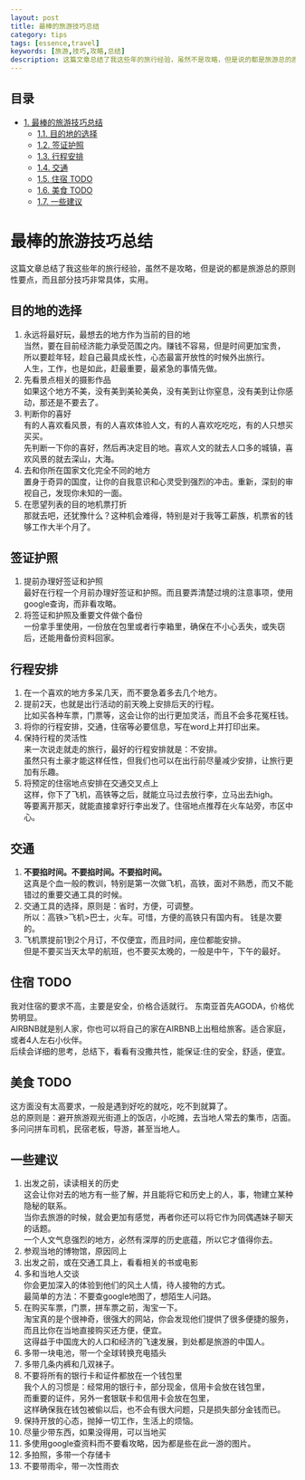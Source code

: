 ```yaml
---
layout: post
title: 最棒的旅游技巧总结
category: tips
tags: [essence,travel]
keywords: [旅游,技巧,攻略,总结]
description: 这篇文章总结了我这些年的旅行经验，虽然不是攻略，但是说的都是旅游总的原则性要点，而且部分技巧非常具体，实用。
---
```


<div id="table-of-contents">
<h2>目录</h2>
<div id="text-table-of-contents">
<ul>
<li><a href="#sec-1">1. 最棒的旅游技巧总结</a>
<ul>
<li><a href="#sec-1-1">1.1. 目的地的选择</a></li>
<li><a href="#sec-1-2">1.2. 签证护照</a></li>
<li><a href="#sec-1-3">1.3. 行程安排</a></li>
<li><a href="#sec-1-4">1.4. 交通</a></li>
<li><a href="#sec-1-5">1.5. 住宿 TODO</a></li>
<li><a href="#sec-1-6">1.6. 美食 TODO</a></li>
<li><a href="#sec-1-7">1.7. 一些建议</a></li>
</ul>
</li>
</ul>
</div>
</div>

# 最棒的旅游技巧总结<a id="sec-1" name="sec-1"></a>

这篇文章总结了我这些年的旅行经验，虽然不是攻略，但是说的都是旅游总的原则性要点，而且部分技巧非常具体，实用。  

## 目的地的选择<a id="sec-1-1" name="sec-1-1"></a>

1. 永远将最好玩，最想去的地方作为当前的目的地  
当然，要在目前经济能力承受范围之内。赚钱不容易，但是时间更加宝贵，  
所以要趁年轻，趁自己最具成长性，心态最富开放性的时候外出旅行。  
人生，工作，也是如此，赶最重要，最紧急的事情先做。  
2. 先看景点相关的摄影作品  
如果这个地方不美，没有美到美轮美奂，没有美到让你窒息，没有美到让你感动，那还是不要去了。  
3. 判断你的喜好  
有的人喜欢看风景，有的人喜欢体验人文，有的人喜欢吃吃吃，有的人只想买买买。  
先判断一下你的喜好，然后再决定目的地。喜欢人文的就去人口多的城镇，喜欢风景的就去深山，大海。  
4. 去和你所在国家文化完全不同的地方  
置身于奇异的国度，让你的自我意识和心灵受到强烈的冲击。重新，深刻的审视自己，发现你未知的一面。  
5. 在愿望列表的目的地机票打折  
那就去吧，还犹豫什么？这种机会难得，特别是对于我等工薪族，机票省的钱够工作大半个月了。  

## 签证护照<a id="sec-1-2" name="sec-1-2"></a>

1. 提前办理好签证和护照  
最好在行程一个月前办理好签证和护照。而且要弄清楚过境的注意事项，使用google查询，而非看攻略。  
2. 将签证和护照及重要文件做个备份  
一份拿手里使用，一份放在包里或者行李箱里，确保在不小心丢失，或失窃后，还能用备份资料回家。  

## 行程安排<a id="sec-1-3" name="sec-1-3"></a>

1. 在一个喜欢的地方多呆几天，而不要急着多去几个地方。  
2. 提前2天，也就是出行活动的前天晚上安排后天的行程。  
比如买各种车票，门票等，这会让你的出行更加灵活，而且不会多花冤枉钱。  
3. 将你的行程安排，交通，住宿等必要信息，写在word上并打印出来。  
4. 保持行程的灵活性  
来一次说走就走的旅行，最好的行程安排就是：不安排。  
虽然只有土豪才能这样任性，但我们也可以在出行前尽量减少安排，让旅行更加有乐趣。 
5. 将预定的住宿地点安排在交通交叉点上  
这样，你下了飞机，高铁等之后，就能立马过去放行李，立马出去high。  
等要离开那天，就能直接拿好行李出发了。住宿地点推荐在火车站旁，市区中心。  

## 交通<a id="sec-1-4" name="sec-1-4"></a>

1. **不要掐时间。不要掐时间。不要掐时间。**   
这真是个血一般的教训，特别是第一次做飞机，高铁，面对不熟悉，而又不能错过的重要交通工具的时候。    
2. 交通工具的选择，原则是：省时，方便，可调整。  
所以：高铁>飞机>巴士，火车。可惜，方便的高铁只有国内有。
钱是次要的。  
3. 飞机票提前1到2个月订，不仅便宜，而且时间，座位都能安排。  
但是不要买当天太早的航班，也不要买太晚的，一般是中午，下午的最好。  

## 住宿 TODO<a id="sec-1-5" name="sec-1-5"></a>

我对住宿的要求不高，主要是安全，价格合适就行。 
东南亚首先AGODA，价格优势明显。  
AIRBNB就是别人家，你也可以将自己的家在AIRBNB上出租给旅客。适合家庭，或者4人左右小伙伴。  
后续会详细的思考，总结下，看看有没撒共性，能保证:住的安全，舒适，便宜。  

## 美食 TODO<a id="sec-1-6" name="sec-1-6"></a>

这方面没有太高要求，一般是遇到好吃的就吃，吃不到就算了。  
总的原则是：避开旅游观光街道上的饭店，小吃摊，去当地人常去的集市，店面。  
多问问拼车司机，民宿老板，导游，甚至当地人。  

## 一些建议<a id="sec-1-7" name="sec-1-7"></a>

1. 出发之前，读读相关的历史  
这会让你对去的地方有一些了解，并且能将它和历史上的人，事，物建立某种隐秘的联系。  
当你去旅游的时候，就会更加有感觉，再者你还可以将它作为同偶遇妹子聊天的话题。  
一个人文气息强烈的地方，必然有深厚的历史底蕴，所以它才值得你去。  
2. 参观当地的博物馆，原因同上  
3. 出发之前，或在交通工具上，看看相关的书或电影  
4. 多和当地人交谈  
你会更加深入的体验到他们的风土人情，待人接物的方式。  
最简单的方法：不要查google地图了，想陌生人问路。  
5. 在购买车票，门票，拼车票之前，淘宝一下。  
淘宝真的是个很神奇，很强大的网站，你会发现他们提供了很多便捷的服务，而且比你在当地直接购买还方便，便宜。  
这得益于中国庞大的人口和经济的飞速发展，到处都是旅游的中国人。  
5. 多带一块电池，带一个全球转换充电插头  
6. 多带几条内裤和几双袜子。  
7. 不要将所有的银行卡和证件都放在一个钱包里  
我个人的习惯是：经常用的银行卡，部分现金，信用卡会放在钱包里，  
而重要的证件，另外一套银联卡和信用卡会放在包里，  
这样确保我在钱包被偷以后，也不会有很大问题，只是损失部分金钱而已。  
8. 保持开放的心态，抛掉一切工作，生活上的烦恼。  
9. 尽量少带东西，如果没得用，可以当地买  
10. 多使用google查资料而不要看攻略，因为都是些在此一游的图片。  
11. 多拍照，多带一个存储卡  
13. 不要带雨伞，带一次性雨衣  
